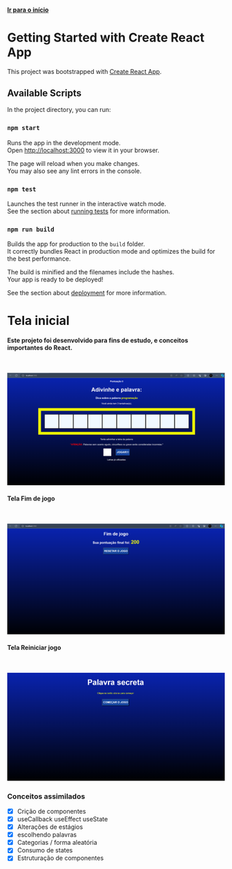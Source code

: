 
#### <a href="#Telainicial">Ir para o início</a>

# Getting Started with Create React App

This project was bootstrapped with [Create React App](https://github.com/facebook/create-react-app).

## Available Scripts

In the project directory, you can run:

### `npm start`

Runs the app in the development mode.\
Open [http://localhost:3000](http://localhost:3000) to view it in your browser.

The page will reload when you make changes.\
You may also see any lint errors in the console.

### `npm test`

Launches the test runner in the interactive watch mode.\
See the section about [running tests](https://facebook.github.io/create-react-app/docs/running-tests) for more information.

### `npm run build`

Builds the app for production to the `build` folder.\
It correctly bundles React in production mode and optimizes the build for the best performance.

The build is minified and the filenames include the hashes.\
Your app is ready to be deployed!

See the section about [deployment](https://facebook.github.io/create-react-app/docs/deployment) for more information.


# <a id="Telainicial"></a>Tela inicial


#### Este projeto foi desenvolvido para fins de estudo, e conceitos importantes do React.

<br>

![Secret Word](./img_read.me/Captura%20de%20tela%202023-11-17%20183009.png)


#### Tela Fim de jogo
<br>

![Secret Word](./img_read.me/Captura%20de%20tela%202023-11-17%20200715.png)


#### Tela Reiniciar jogo
<br>

![Secret Word](./img_read.me/Captura%20de%20tela%202023-11-17%20200813.png)
<br>

### Conceitos assimilados

- [x] Crição de componentes
- [x] useCallback useEffect useState
- [x] Alterações de estágios
- [x] escolhendo palavras
- [x] Categorias / forma aleatória
- [x] Consumo de states
- [x] Estruturação de componentes